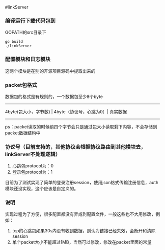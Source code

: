 #linkServer

### 编译运行下载代码包到
GOPATH的src目录下
```
go build
./linkServer
```

### 配置模块和日志模块
这两个模块是在别的开源项目源码中提取出来的

### packet包格式
数据包的格式是有规则的，一个数据包至少8个byte
----     ----    ----   ----
 4byte(包大小，字节数) | 4byte（协议号，心跳为0）| 真实数据
----     ----    ----   ----

ps：packet读取的时候前四个字节会只是通过包大小读取剩下内容，不会存储到packet数据结构中

### 协议号（目前支持的，其他协议会根据协议路由到其他模块去，linkServer不处理逻辑）
1. 心跳包protocol为：0
2. 登录包protocol为：1


目前为了测试实现了简单的登录注册session，使用json格式传输注册信息，auth模块还没实现，这个应该是自定义的。
 
### 说明
实现过程为了方便，很多配置都没有弄成到配置文件，一般这些也不大用修改，例如：

1. tcp的心跳包如果30s内没有收到数据，则认为链接已经失效，会断开和清除session
2. 单个packet大小不能超过1MB，当然可以修改，修改在packet里面的常量
